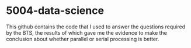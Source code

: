 # 5004-data-science
This github contains the code that I used to answer the questions required by the BTS, the results of which gave me the evidence to make the conclusion about whether parallel or serial processing is better.
